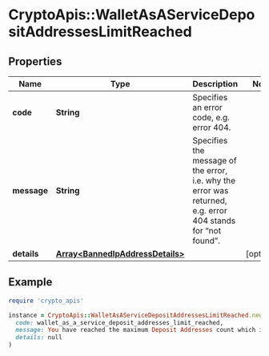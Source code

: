 # CryptoApis::WalletAsAServiceDepositAddressesLimitReached

## Properties

| Name | Type | Description | Notes |
| ---- | ---- | ----------- | ----- |
| **code** | **String** | Specifies an error code, e.g. error 404. |  |
| **message** | **String** | Specifies the message of the error, i.e. why the error was returned, e.g. error 404 stands for “not found”. |  |
| **details** | [**Array&lt;BannedIpAddressDetails&gt;**](BannedIpAddressDetails.md) |  | [optional] |

## Example

```ruby
require 'crypto_apis'

instance = CryptoApis::WalletAsAServiceDepositAddressesLimitReached.new(
  code: wallet_as_a_service_deposit_addresses_limit_reached,
  message: You have reached the maximum Deposit Addresses count which is currently {depositAddressesCount}. Please, upgrade your plan in order to have a higher Deposit Address count.,
  details: null
)
```

